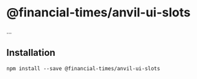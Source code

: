 # @financial-times/anvil-ui-slots

...

## Installation

```
npm install --save @financial-times/anvil-ui-slots
```
